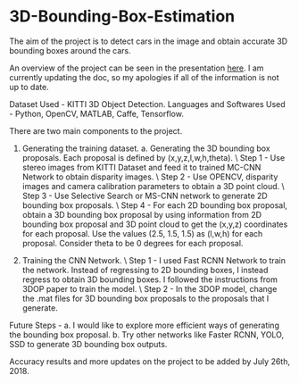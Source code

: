 # 3D-Bounding-Box-Estimation

The aim of the project is to detect cars in the image and obtain accurate 3D bounding boxes around the cars.

An overview of the project can be seen in the presentation [here](https://docs.google.com/presentation/d/1pyKTeHV6fCfuA2JL_4AxyM8y4C8QGraODTAeFzHSKos/edit?usp=sharing). I am currently updating the doc, so my apologies if all of the information is not up to date. 

Dataset Used - KITTI 3D Object Detection.
Languages and Softwares Used - Python, OpenCV, MATLAB, Caffe, Tensorflow.

There are two main components to the project.
1. Generating the training dataset.
a. Generating the 3D bounding box proposals. Each proposal is defined by (x,y,z,l,w,h,theta). \\
    Step 1 - Use stereo images from KITTI Dataset and feed it to trained MC-CNN Network to obtain disparity images. \\
    Step 2 - Use OPENCV, disparity images and camera calibration parameters to obtain a 3D point cloud. \\
    Step 3 - Use Selective Search or MS-CNN network to generate 2D bounding box proposals. \\
    Step 4 - For each 2D bounding box proposal, obtain a 3D bounding box proposal by using information from 2D bounding box proposal and 3D point cloud to get the (x,y,z) coordinates for each proposal. Use the values (2.5, 1.5, 1.5) as (l,w,h) for each proposal. Consider theta to be 0 degrees for each proposal. 

2. Training the CNN Network. \\
    Step 1 - I used Fast RCNN Network to train the network. Instead of regressing to 2D bounding boxes, I instead regress to obtain 3D bounding boxes. I followed the instructions from 3DOP paper to train the model. \\
    Step 2 - In the 3DOP model, change the .mat files for 3D bounding box proposals to the proposals that I generate.
    
    

Future Steps - 
a. I would like to explore more efficient ways of generating the bounding box proposal.
b. Try other networks like Faster RCNN, YOLO, SSD to generate 3D bounding box outputs.


Accuracy results and more updates on the project to be added by July 26th, 2018.
